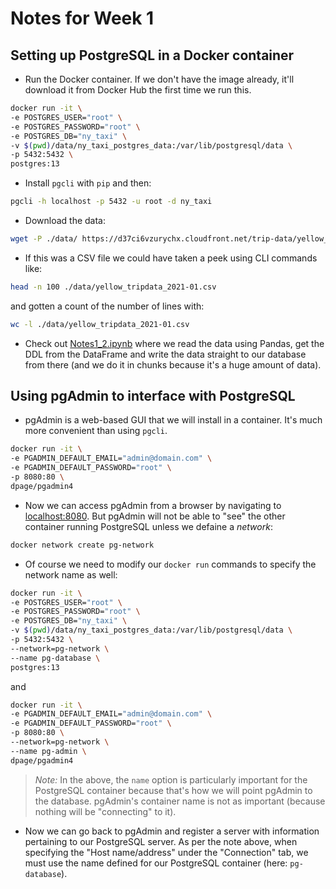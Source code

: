 # Notes for Week 1

## Setting up PostgreSQL in a Docker container

* Run the Docker container. If we don't have the image already, it'll download it from Docker Hub the first time we run this.
``` bash
docker run -it \
-e POSTGRES_USER="root" \
-e POSTGRES_PASSWORD="root" \
-e POSTGRES_DB="ny_taxi" \
-v $(pwd)/data/ny_taxi_postgres_data:/var/lib/postgresql/data \
-p 5432:5432 \
postgres:13
```

* Install `pgcli` with `pip` and then:
``` bash
pgcli -h localhost -p 5432 -u root -d ny_taxi
```

* Download the data:
``` bash
wget -P ./data/ https://d37ci6vzurychx.cloudfront.net/trip-data/yellow_tripdata_2021-01.parquet
```
* If this was a CSV file we could have taken a peek using CLI commands like:
``` bash
head -n 100 ./data/yellow_tripdata_2021-01.csv
```
and gotten a count of the number of lines with:
``` bash
wc -l ./data/yellow_tripdata_2021-01.csv
```

* Check out [Notes1_2.ipynb](Notes1_2.ipynb) where we read the data using Pandas, get the DDL from the DataFrame and write the data straight to our database from there (and we do it in chunks because it's a huge amount of data).

## Using pgAdmin to interface with PostgreSQL

* pgAdmin is a web-based GUI that we will install in a container. It's much more convenient than using `pgcli`.
``` bash
docker run -it \
-e PGADMIN_DEFAULT_EMAIL="admin@domain.com" \
-e PGADMIN_DEFAULT_PASSWORD="root" \
-p 8080:80 \
dpage/pgadmin4
```

* Now we can access pgAdmin from a browser by navigating to [localhost:8080](http://localhost:8080). But pgAdmin will not be able to "see" the other container running PostgreSQL unless we defaine a *network*:
``` bash
docker network create pg-network
```

* Of course we need to modify our `docker run` commands to specify the network name as well:
``` bash
docker run -it \
-e POSTGRES_USER="root" \
-e POSTGRES_PASSWORD="root" \
-e POSTGRES_DB="ny_taxi" \
-v $(pwd)/data/ny_taxi_postgres_data:/var/lib/postgresql/data \
-p 5432:5432 \
--network=pg-network \
--name pg-database \
postgres:13
```
and

``` bash
docker run -it \
-e PGADMIN_DEFAULT_EMAIL="admin@domain.com" \
-e PGADMIN_DEFAULT_PASSWORD="root" \
-p 8080:80 \
--network=pg-network \
--name pg-admin \
dpage/pgadmin4
```
> _Note:_ In the above, the `name` option is particularly important for the PostgreSQL container because that's how we will point pgAdmin to the database. pgAdmin's container name is not as important (because nothing will be "connecting" to it).

* Now we can go back to pgAdmin and register a server with information pertaining to our PostgreSQL server. As per the note above, when specifying the "Host name/address" under the "Connection" tab, we must use the name defined for our PostgreSQL container (here: `pg-database`).
